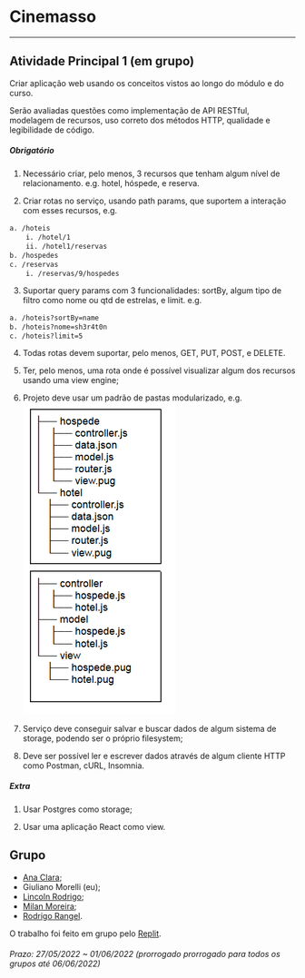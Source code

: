 # Cinemasso  

---  

## Atividade Principal 1 (em grupo)

Criar aplicação web usando os conceitos vistos ao longo do módulo e do curso.  

Serão avaliadas questões como implementação de API RESTful, modelagem de recursos, uso correto dos métodos HTTP, qualidade e legibilidade de código.  

##### Obrigatório  

1. Necessário criar, pelo menos, 3 recursos que tenham algum nível de relacionamento. e.g. hotel, hóspede, e reserva.

2. Criar rotas no serviço, usando path params, que suportem a interação com esses recursos, e.g.
```
a. /hoteis
    i. /hotel/1
    ii. /hotel1/reservas
b. /hospedes
c. /reservas
    i. /reservas/9/hospedes
```

3. Suportar query params com 3 funcionalidades: sortBy, algum tipo de filtro como nome ou qtd de estrelas, e limit. e.g.
```
a. /hoteis?sortBy=name
b. /hoteis?nome=sh3r4t0n
c. /hoteis?limit=5
```

4. Todas rotas devem suportar, pelo menos, GET, PUT, POST, e DELETE.

5. Ter, pelo menos, uma rota onde é possível visualizar algum dos recursos usando uma view engine; 

6. Projeto deve usar um padrão de pastas modularizado, e.g.
![Hierarquia de Arquivos](https://github.com/Giunossauro/IFood_Lets-Code_Sala-842/blob/master/7_Web-Front-e-Back-End/Projetos/1_Cinemasso/Images/Hierarquia-de-Arquivos.png)

7. Serviço deve conseguir salvar e buscar dados de algum sistema de storage, podendo ser o próprio filesystem;  

8. Deve ser possível ler e escrever dados através de algum cliente HTTP como Postman, cURL, Insomnia.  

##### Extra  

1. Usar Postgres como storage;  

2. Usar uma aplicação React como view.  

## Grupo  
- [Ana Clara](https://github.com/acbarbeta);  
- Giuliano Morelli (eu);  
- [Lincoln Rodrigo](https://github.com/LinkolnR);  
- [Milan Moreira](https://github.com/Milan-Cruz);  
- [Rodrigo Rangel](https://github.com/rodrigo-rngl).  

O trabalho foi feito em grupo pelo [Replit](https://replit.com/@Giunossauro/AtvPrincipal2).  

###### Prazo: 27/05/2022 ~ 01/06/2022 (prorrogado prorrogado para todos os grupos até 06/06/2022)  
